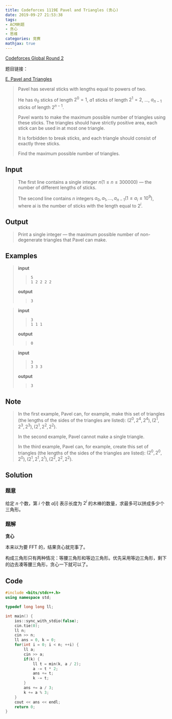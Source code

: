 ```yaml
---
title: Codeforces 1119E Pavel and Triangles (贪心)
date: 2019-09-27 21:53:38
tags:
- ACM刷题
- 贪心
- 思维
categories: 竞赛
mathjax: true
---
```


[Codeforces Global Round 2](https://codeforces.com/contest/1119)

题目链接：

[E. Pavel and Triangles](https://codeforces.com/problemset/problem/1119/E)

> Pavel has several sticks with lengths equal to powers of two.
> 
> He has $a_0$ sticks of length $2^0=1$, $a1$ sticks of length $2^1=2$, ..., $a_{n−1}$ sticks of length $2^{n−1}$.
> 
> Pavel wants to make the maximum possible number of triangles using these sticks. The triangles should have strictly positive area, each stick can be used in at most one triangle.
> 
> It is forbidden to break sticks, and each triangle should consist of exactly three sticks.
> 
> Find the maximum possible number of triangles.

<!--more-->

## Input

> The first line contains a single integer $n (1\le n\le 300000)$ — the number of different lengths of sticks.
> 
> The second line contains $n$ integers $a_0, a_1, ..., a_{n−1} (1\le a_i\le 10^9)$, where ai is the number of sticks with the length equal to $2^i$.

## Output

> Print a single integer — the maximum possible number of non-degenerate triangles that Pavel can make.

## Examples

> **input**
> 
> >     5 
> >     1 2 2 2 2 
> 
> **output**
> 
> >     3

> **input**
> 
> >     3
> >     1 1 1
> 
> **output**
> 
> >     0

> **input**
> 
> >     3
> >     3 3 3
> 
> **output**
> 
> >     3
> 

## Note
> In the first example, Pavel can, for example, make this set of triangles (the lengths of the sides of the triangles are listed): $(2^0,2^4,2^4), (2^1,2^3,2^3), (2^1,2^2,2^2)$.
> 
> In the second example, Pavel cannot make a single triangle.
> 
> In the third example, Pavel can, for example, create this set of triangles (the lengths of the sides of the triangles are listed): $(2^0,2^0,2^0), (2^1,2^1,2^1), (2^2,2^2,2^2)$.


## Solution

### 题意

给定 $n$ 个数，第 $i$ 个数 $a[i]$ 表示长度为 $2^i$ 的木棒的数量，求最多可以拼成多少个三角形。

### 题解

**贪心**

本来以为要 FFT 的，结果贪心就完事了。

构成三角形只有两种情况：等腰三角形和等边三角形。优先采用等边三角形，剩下的边去凑等腰三角形，贪心一下就可以了。

## Code

```cpp
#include <bits/stdc++.h>
using namespace std;

typedef long long ll;

int main() {
    ios::sync_with_stdio(false);
    cin.tie(0);
    ll n;
    cin >> n;
    ll ans = 0, k = 0;
    for(int i = 0; i < n; ++i) {
        ll a;
        cin >> a;
        if(k) {
            ll t = min(k, a / 2);
            a -= t * 2;
            ans += t;
            k -= t;
        }
        ans += a / 3;
        k += a % 3;
    }
    cout << ans << endl;
    return 0;
}
```